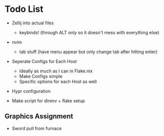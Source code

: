 # Todo List

- Zellij into actual files
  - keybinds! (through ALT only so it doesn't mess with everything else)

- nvim
  - tab stuff (have menu appear but only change tab after hitting enter)

- Seperate Configs for Each Host
  - Ideally as much as I can in Flake.nix
  - Make Configs simple
  - Specific options for each Host as well

- Hypr configuration

- Make script for direnv + flake setup


## Graphics Assignment
- Sword pull from furnace

